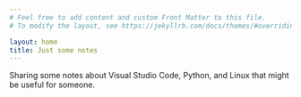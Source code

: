 ```yaml
---
# Feel free to add content and custom Front Matter to this file.
# To modify the layout, see https://jekyllrb.com/docs/themes/#overriding-theme-defaults

layout: home
title: Just some notes
---
```


Sharing some notes about Visual Studio Code, Python, and Linux that might be useful for someone.

